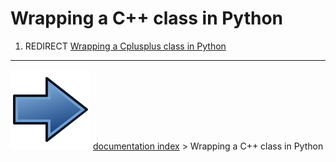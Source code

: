 # Wrapping a C++ class in Python
1.  REDIRECT [Wrapping a Cplusplus class in Python](Wrapping_a_Cplusplus_class_in_Python.md)



---
![](images/Button_right.svg) [documentation index](../README.md) > Wrapping a C++ class in Python
